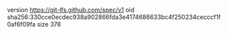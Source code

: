 version https://git-lfs.github.com/spec/v1
oid sha256:330cce0ecdec938a902866fda3e4174686633bc4f250234cecccf1f0af6f09fa
size 378
